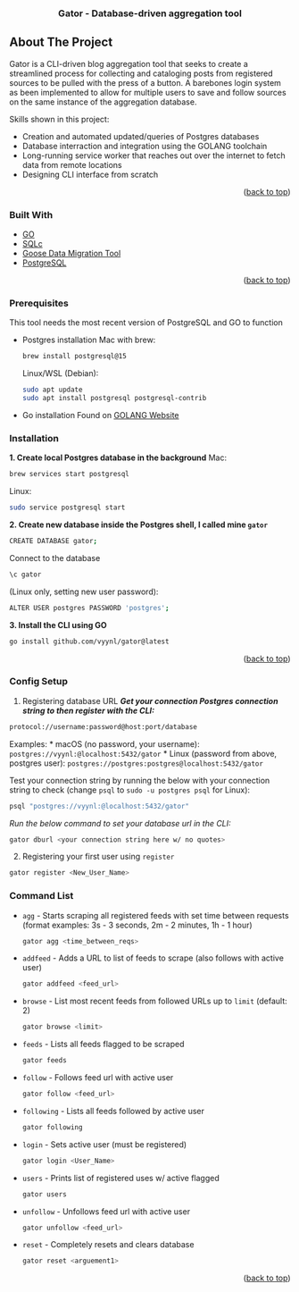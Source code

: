 
<h3 align="center">Gator - Database-driven aggregation tool</h3>
</div>

<!-- ABOUT THE PROJECT -->
## About The Project

Gator is a CLI-driven blog aggregation tool that seeks to create a streamlined process for collecting and cataloging posts from registered sources to be pulled with the press of a button. A barebones login system as been implemented to allow for multiple users to save and follow sources on the same instance of the aggregation database.

Skills shown in this project:
* Creation and automated updated/queries of Postgres databases
* Database interraction and integration using the GOLANG toolchain
* Long-running service worker that reaches out over the internet to fetch data from remote locations
* Designing CLI interface from scratch
<p align="right">(<a href="#readme-top">back to top</a>)</p>



### Built With

* [GO](https://go.dev/)
* [SQLc](https://github.com/sqlc-dev/sqlc)
* [Goose Data Migration Tool](https://github.com/pressly/goose)
* [PostgreSQL](https://www.postgresql.org/)

<p align="right">(<a href="#readme-top">back to top</a>)</p>



<!-- GETTING STARTED -->

### Prerequisites

This tool needs the most recent version of PostgreSQL and GO to function

* Postgres installation
  Mac with brew:
    ```sh
    brew install postgresql@15
    ```
  Linux/WSL (Debian):
    ```sh
    sudo apt update
    sudo apt install postgresql postgresql-contrib
    ```
* Go installation
  Found on [GOLANG Website](https://go.dev/dl/)

### Installation

**1. Create local Postgres database in the background**
  Mac:
  ```sh
  brew services start postgresql
  ```
  Linux:
  ```sh
  sudo service postgresql start
  ```
**2. Create new database inside the Postgres shell, I called mine ```gator```**
  ```sh
  CREATE DATABASE gator;
  ```
  Connect to the database
  ```sh
  \c gator
  ```
  (Linux only, setting new user password):
  ```sh
  ALTER USER postgres PASSWORD 'postgres';
  ```
**3. Install the CLI using GO**
  ```sh
  go install github.com/vyynl/gator@latest
  ```

<p align="right">(<a href="#readme-top">back to top</a>)</p>



<!-- USAGE -->

### Config Setup

1. Registering database URL
  ***Get your connection Postgres connection string to then register with the CLI:***
  ```sh
  protocol://username:password@host:port/database
  ```
  Examples:
    * macOS (no password, your username): `postgres://vyynl:@localhost:5432/gator`
    * Linux (password from above, postgres user): `postgres://postgres:postgres@localhost:5432/gator`

  Test your connection string by running the below with your connection string to check (change `psql` to `sudo -u postgres psql` for Linux):
  ```sh
  psql "postgres://vyynl:@localhost:5432/gator"
  ```

  
  *Run the below command to set your database url in the CLI:*
  ```sh
  gator dburl <your connection string here w/ no quotes>
  ```
2. Registering your first user using `register`
  ```sh
  gator register <New_User_Name>
  ```

### Command List

  * `agg` - Starts scraping all registered feeds with set time between requests (format examples: 3s - 3 seconds, 2m - 2 minutes, 1h - 1 hour)
    ```sh
    gator agg <time_between_reqs>
    ```
  * `addfeed` - Adds a URL to list of feeds to scrape (also follows with active user)
    ```sh
    gator addfeed <feed_url>
    ```
  * `browse` - List most recent feeds from followed URLs up to `limit` (default: 2)
    ```sh
    gator browse <limit>
    ```
  * `feeds` - Lists all feeds flagged to be scraped
    ```sh
    gator feeds
    ```
  * `follow` - Follows feed url with active user
    ```sh
    gator follow <feed_url>
    ```
  * `following` - Lists all feeds followed by active user
    ```sh
    gator following
    ```
  * `login` - Sets active user (must be registered)
    ```sh
    gator login <User_Name>
    ```
  * `users` - Prints list of registered uses w/ active flagged
    ```sh
    gator users
    ```
  * `unfollow` - Unfollows feed url with active user
    ```sh
    gator unfollow <feed_url>
    ```
  * `reset` - Completely resets and clears database
    ```sh
    gator reset <arguement1>
    ```

<p align="right">(<a href="#readme-top">back to top</a>)</p>

<!-- MARKDOWN LINKS & IMAGES -->
<!-- https://www.markdownguide.org/basic-syntax/#reference-style-links -->
[contributors-shield]: https://img.shields.io/github/contributors/vyynl/gator.svg?style=for-the-badge
[contributors-url]: https://github.com/vyynl/gator/graphs/contributors
[forks-shield]: https://img.shields.io/github/forks/vyynl/gator.svg?style=for-the-badge
[forks-url]: https://github.com/vyynl/gator/network/members
[stars-shield]: https://img.shields.io/github/stars/vyynl/gator.svg?style=for-the-badge
[stars-url]: https://github.com/vyynl/gator/stargazers
